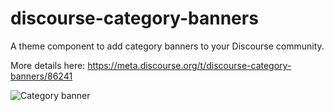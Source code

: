 # discourse-category-banners

A theme component to add category banners to your Discourse community.

More details here: https://meta.discourse.org/t/discourse-category-banners/86241

![Category banner](https://discourse-meta.s3-us-west-1.amazonaws.com/original/3X/1/d/1d75ec58312e4a0b4d8b20b3272fca47f2b7247d.png)
